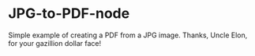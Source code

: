 # JPG-to-PDF-node
Simple example of creating a PDF from a JPG image. Thanks, Uncle Elon, for your gazillion dollar face!
